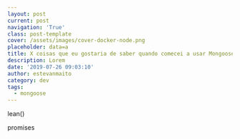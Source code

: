 ```yaml
---
layout: post
current: post
navigation: 'True'
class: post-template
cover: /assets/images/cover-docker-node.png
placeholder: data=a
title: X coisas que eu gostaria de saber quando comecei a usar Mongoose
description: Lorem
date: '2019-07-26 09:03:10'
author: estevanmaito
category: dev
tags:
  - mongoose
---
```

lean()

promises
